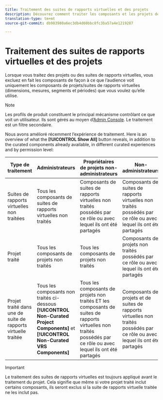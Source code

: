 ```yaml
---
title: Traitement des suites de rapports virtuelles et des projets
description: Découvrez comment traiter les composants et les projets des suites de rapports virtuelles
translation-type: tm+mt
source-git-commit: db983980a6ec3db4d60bbc8fc3ba57a4e1219287

---
```



# Traitement des suites de rapports virtuelles et des projets

Lorsque vous traitez des projets ou des suites de rapports virtuelles, vous excluez en fait les composants de façon à ce que l’audience voit uniquement les composants de projets/suites de rapports virtuelles (dimensions, mesures, segments et périodes) que vous voulez qu’elle utilise.

>[!NOTE]
>
>Les profils de produit constituent le principal mécanisme contrôlant ce que voit un utilisateur. Ils sont gérés au moyen d’[Admin Console](https://helpx.adobe.com/fr/enterprise/using/manage-products-and-profiles.html#createproductprofiles). Le traitement est un filtre secondaire.

Nous avons amélioré récemment l’expérience de traitement. Here is an overview of what the **[!UICONTROL Show All]** button reveals, in addition to the curated components already available, in different curated experiences and by permission level:

| Type de traitement | Administrateurs | Propriétaires de projets non-administrateurs | Non-administrateurs |
|---|---|---|---|
| Suites de rapports virtuelles non traitées | Tous les composants de suites de rapports virtuelles non traités | Composants de suites de rapports virtuelles non traités possédés par ce rôle ou avec lequel ils ont été partagés | Composants de suites de rapports virtuelles non traités possédés par ce rôle ou avec lequel ils ont été partagés |
| Projet traité | Tous les composants de projets non traités | Tous les composants de projets non traités | Composants de projets non traités possédés par ce rôle ou avec lequel ils ont été partagés |
| Projet traité dans une de suite de rapports virtuelle traitée | Tous les composants non traités ci-dessous  **[!UICONTROL Non-Curated Project Components]** et **[!UICONTROL Non-Curated VRS Components]** | Tous les composants de projets non traités ET les composants de suites de rapports virtuelles non traités possédés par ce rôle ou avec lequel ils ont été partagés | Composants de projets et de suites de rapports virtuelles non traités possédés par ce rôle ou avec lequel ils ont été partagés |

>[!IMPORTANT]
>
>Le traitement des suites de rapports virtuelles est toujours appliqué avant le traitement du projet. Cela signifie que même si votre projet traité inclut certains composants, ils seront exclus si la suite de rapports virtuelle traitée ne les inclut pas.

